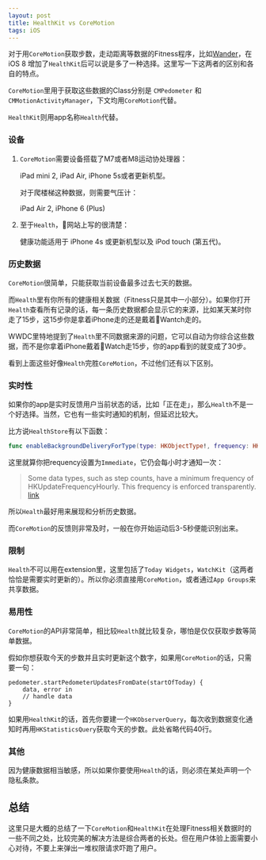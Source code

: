 ```yaml
---
layout: post
title: HealthKit vs CoreMotion
tags: iOS
---
```

对于用`CoreMotion`获取步数，走动距离等数据的Fitness程序，比如[Wander][1]，在 iOS 8 增加了`HealthKit`后可以说是多了一种选择。这里写一下这两者的区别和各自的特点。

`CoreMotion`里用于获取这些数据的Class分别是 `CMPedometer` 和 `CMMotionActivityManager`，下文均用`CoreMotion`代替。

`HealthKit`则用app名称`Health`代替。

### 设备

1. `CoreMotion`需要设备搭载了M7或者M8运动协处理器：

	iPad mini 2, iPad Air, iPhone 5s或者更新机型。

	对于爬楼梯这种数据，则需要气压计：

	iPad Air 2, iPhone 6 (Plus)

2. 至于`Health`，网站上写的很清楚：

	健康功能适用于 iPhone 4s 或更新机型以及 iPod touch (第五代)。

### 历史数据

`CoreMotion`很简单，只能获取当前设备最多过去七天的数据。

而`Health`里有你所有的健康相关数据（Fitness只是其中一小部分）。如果你打开`Health`查看所有记录的话，每一条历史数据都会显示它的来源，比如某天某时你走了15步，这15步你是拿着iPhone走的还是戴着Wantch走的。

WWDC里特地提到了`Health`里不同数据来源的问题，它可以自动为你综合这些数据，而不是你拿着iPhone戴着Watch走15步，你的app看到的就变成了30步。

看到上面这些好像`Health`完胜`CoreMotion`，不过他们还有以下区别。

### 实时性

如果你的app是实时反馈用户当前状态的话，比如「正在走」，那么`Health`不是一个好选择。当然，它也有一些实时通知的机制，但延迟比较大。

比方说`HealthStore`有以下函数：

```swift
func enableBackgroundDeliveryForType(type: HKObjectType!, frequency: HKUpdateFrequency, withCompletion completion: ((Bool, NSError!) -> Void)!)
```

这里就算你把requency设置为`Immediate`，它仍会每小时才通知一次：

> Some data types, such as step counts, have a minimum frequency of HKUpdateFrequencyHourly. This frequency is enforced transparently. [link][2]

所以`Health`最好用来展现和分析历史数据。

而`CoreMotion`的反馈则非常及时，一般在你开始运动后3-5秒便能识别出来。

### 限制

`Health`不可以用在extension里，这里包括了`Today Widgets`，`WatchKit`（这两者恰恰是需要实时更新的）。所以你必须直接用`CoreMotion`，或者通过`App Groups`来共享数据。

### 易用性

`CoreMotion`的API非常简单，相比较`Health`就比较复杂，哪怕是仅仅获取步数等简单数据。

假如你想获取今天的步数并且实时更新这个数字，如果用`CoreMotion`的话，只需要一句：

```objc
pedometer.startPedometerUpdatesFromDate(startOfToday) {
    data, error in
    // handle data	
}
```

如果用`HealthKit`的话，首先你要建一个`HKObserverQuery`，每次收到数据变化通知时再用`HKStatisticsQuery`获取今天的步数。此处省略代码40行。

### 其他

因为健康数据相当敏感，所以如果你要使用`Health`的话，则必须在某处声明一个隐私条款。

## 总结

这里只是大概的总结了一下`CoreMotion`和`HealthKit`在处理Fitness相关数据时的一些不同之处，比较完美的解决方法是综合两者的长处。但在用户体验上面需要小心对待，不要上来弹出一堆权限请求吓跑了用户。

[1]: https://itunes.apple.com/app/wander-for-iphone-5s/id774474904?&mt=8

[2]: https://developer.apple.com/library/prerelease/ios/documentation/HealthKit/Reference/HKHealthStore_Class/index.html#//apple_ref/occ/instm/HKHealthStore/
